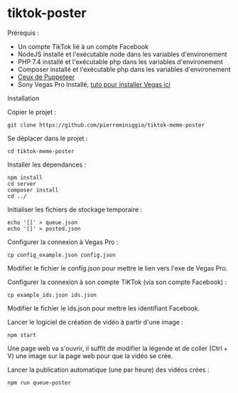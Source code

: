 # tiktok-poster

Prérequis :
- Un compte TikTok lié à un compte Facebook
- NodeJS installé et l'exécutable node dans les variables d'environement
- PHP 7.4 installé et l'exécutable php dans les variables d'environement
- Composer installé  et l'exécutable php dans les variables d'environement
- <a href="https://github.com/puppeteer/puppeteer">Ceux de Puppeteer</a>
- Sony Vegas Pro Installé, <a href="https://www.youtube.com/watch?v=-sbZ7worIJw">tuto pour installer Vegas ici</a>

Installation

Copier le projet :
```
git clone https://github.com/pierreminiggio/tiktok-meme-poster
```

Se déplacer dans le projet :
```
cd tiktok-meme-poster
```

Installer les dépendances :
```
npm install
cd server
composer install
cd ../
```

Initialiser les fichiers de stockage temporaire :
```
echo '[]' > queue.json
echo '[]' > posted.json
```

Configurer la connexion à Vegas Pro :
```
cp config_example.json config.json
```
Modifier le fichier le config.json pour mettre le lien vers l'exe de Vegas Pro.

Configurer la connexion à son compte TiKTok (via son compte Facebook) :
```
cp example_ids.json ids.json
```
Modifier le fichier le ids.json pour mettre les identifiant Facebook.


Lancer le logiciel de création de vidéo à partir d'une image :
```
npm start
```
Une page web va s'ouvrir, il suffit de modifier la légende et de coller (Ctrl + V) une image sur la page web pour que la vidéo se crée.

Lancer la publication automatique (une par heure) des vidéos crées :
```
npm run queue-poster
```
